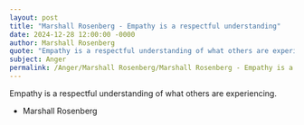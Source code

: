 ```yaml
---
layout: post
title: "Marshall Rosenberg - Empathy is a respectful understanding"
date: 2024-12-28 12:00:00 -0000
author: Marshall Rosenberg
quote: "Empathy is a respectful understanding of what others are experiencing."
subject: Anger
permalink: /Anger/Marshall Rosenberg/Marshall Rosenberg - Empathy is a respectful understanding
---
```


Empathy is a respectful understanding of what others are experiencing.

- Marshall Rosenberg
